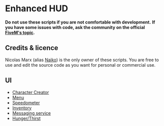 # Enhanced HUD

**Do not use these scripts if you are not comfortable with development.**
**If you have some issues with code, ask the community on the official [FiveM's topic](https://forum.fivem.net/t/preview-enhanced-hud/634217).**

## Credits & licence

Nicolas Marx (alias [Naiko](https://twitter.com/naikzer_)) is the only owner of these scripts. You are free to use and edit the source code as you want for personal or commercial use. 

## UI

* [Character Creator](skincreator)
* [Menu](menu)
* [Speedometer](speedometer) 
* [Inventory]() 
* [Messaging service]() 
* [Hunger/Thirst]() 
